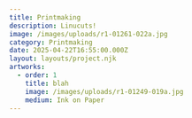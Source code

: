 ```yaml
---
title: Printmaking
description: Linucuts!
image: /images/uploads/r1-01261-022a.jpg
category: Printmaking
date: 2025-04-22T16:55:00.000Z
layout: layouts/project.njk
artworks:
  - order: 1
    title: blah
    image: /images/uploads/r1-01249-019a.jpg
    medium: Ink on Paper
---
```

